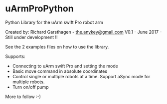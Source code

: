 # uArmProPython
Python Library for the uArm swift Pro robot arm

Created by: Richard Garsthagen - the.anykey@gmail.com
V0.1 - June 2017 - Still under development !!

See the 2 examples files on how to use the library.

Supports:
- Connecting to uArm swift Pro and setting the mode
- Basic move command in absolute coordinates
- Control single or multiple robots at a time. Support aSync mode for multiple robots.
- Turn on/off pump

More to follow :-)
